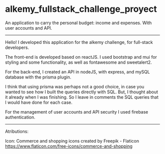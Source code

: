 # alkemy_fullstack_challenge_proyect
An application to carry the personal budget: income and expenses. With user accounts and API.


________________________________________________________________________________________


Hello! 
I developed this application for the alkemy challenge, for full-stack developers.

The front-end is developed based on reactJS.
I used bootstrap and mui for styling and some functionality, as well as fontawesome and sweetalert2.

For the back-end, I created an API in nodeJS, with express, and mySQL database with the prisma plugin.

I think that using prisma was perhaps not a good choice, in case you wanted to see how I built the queries directly with SQL. But, I thought about it already when I was finishing. So I leave in comments the SQL queries that I would have done for each case.

For the management of user accounts and API security I used firebase authentication.



____________________________________________________________________________________________

Atributions:

Icon: Commerce and shopping icons created by Freepik - Flaticon    https://www.flaticon.com/free-icons/commerce-and-shopping



